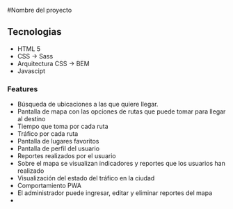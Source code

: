 #Nombre del proyecto

## Tecnologias
- HTML 5
- CSS -> Sass
- Arquitectura CSS -> BEM
- Javascipt

### Features

- Búsqueda de ubicaciones a las que quiere llegar.
- Pantalla de mapa con las opciones de rutas que puede tomar para llegar al destino
- Tiempo que toma por cada ruta
- Tráfico por cada ruta
- Pantalla de lugares favoritos
- Pantalla de perfil del usuario
- Reportes realizados por el usuario
- Sobre el mapa se visualizan indicadores y reportes que los usuarios han realizado
- Visualización del estado del tráfico en la ciudad
- Comportamiento PWA
- El administrador puede ingresar, editar y eliminar reportes del mapa
-
